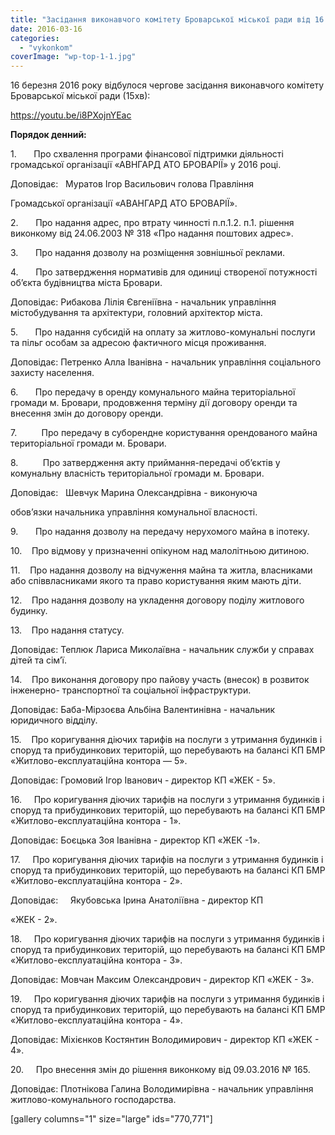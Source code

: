 ```yaml
---
title: "Засідання виконавчого комітету Броварської міської ради від 16 березня 2016 року"
date: 2016-03-16
categories: 
  - "vykonkom"
coverImage: "wp-top-1-1.jpg"
---
```


16 березня 2016 року відбулося чергове засідання виконавчого комітету Броварської міської ради (15хв):<!--more-->

https://youtu.be/i8PXojnYEac

**Порядок денний:**

1.       Про схвалення програми фінансової підтримки діяльності громадської організації «АВНГАРД АТО БРОВАРІЇ» у 2016 році.

Доповідає:   Муратов Ігор Васильович голова Правління

Громадської організації «АВАНГАРД АТО БРОВАРІЇ».

2.       Про надання адрес, про втрату чинності п.п.1.2. п.1. рішення виконкому від 24.06.2003 № 318 «Про надання поштових адрес».

3.       Про надання дозволу на розміщення зовнішньої реклами.

4.       Про затвердження нормативів для одиниці створеної потужності об’єкта будівництва міста Бровари.

Доповідає: Рибакова Лілія Євгеніївна - начальник управління містобудування та архітектури, головний архітектор міста.

5.       Про надання субсидій на оплату за житлово-комунальні послуги та пільг особам за адресою фактичного місця проживання.

Доповідає: Петренко Алла Іванівна - начальник управління соціального захисту населення.

6.       Про передачу в оренду комунального майна територіальної громади м. Бровари, продовження терміну дії договору оренди та внесення змін до договору оренди.

7.          Про передачу в суборендне користування орендованого майна територіальної громади м. Бровари.

8.          Про затвердження акту приймання-передачі об’єктів у комунальну власність територіальної громади м. Бровари.

Доповідає:   Шевчук Марина Олександрівна - виконуюча

обов’язки начальника управління комунальної власності.

9.       Про надання дозволу на передачу нерухомого майна в іпотеку.

10.    Про відмову у призначенні опікуном над малолітньою дитиною.

11.    Про надання дозволу на відчуження майна та житла, власниками або співвласниками якого та право користування яким мають діти.

12.    Про надання дозволу на укладення договору поділу житлового будинку.

13.    Про надання статусу.

Доповідає: Теплюк Лариса Миколаївна - начальник служби у справах дітей та сім’ї.

14.    Про виконання договору про пайову участь (внесок) в розвиток інженерно- транспортної та соціальної інфраструктури.

Доповідає: Баба-Мірзоєва Альбіна Валентинівна - начальник юридичного відділу.

15.    Про коригування діючих тарифів на послуги з утримання будинків і споруд та прибудинкових територій, що перебувають на балансі КП БМР «Житлово-експлуатаційна контора — 5».

Доповідає: Громовий Ігор Іванович - директор КП «ЖЕК - 5».

16.     Про коригування діючих тарифів на послуги з утримання будинків і споруд та прибудинкових територій, що перебувають на балансі КП БМР «Житлово-експлуатаційна контора - 1».

Доповідає: Боєцька Зоя Іванівна - директор КП «ЖЕК -1».

17.     Про коригування діючих тарифів на послуги з утримання будинків і споруд та прибудинкових територій, що перебувають на балансі КП БМР «Житлово-експлуатаційна контора - 2».

Доповідає:     Якубовська Ірина Анатоліївна - директор КП

«ЖЕК - 2».

18.     Про коригування діючих тарифів на послуги з утримання будинків і споруд та прибудинкових територій, що перебувають на балансі КП БМР «Житлово-експлуатаційна контора - З».

Доповідає: Мовчан Максим Олександрович - директор КП «ЖЕК - З».

19.     Про коригування діючих тарифів на послуги з утримання будинків і споруд та прибудинкових територій, що перебувають на балансі КП БМР «Житлово-експлуатаційна контора - 4».

Доповідає: Міхієнков Костянтин Володимирович - директор КП «ЖЕК - 4».

20.     Про внесення змін до рішення виконкому від 09.03.2016 № 165.

Доповідає: Плотнікова Галина Володимирівна - начальник управління житлово-комунального господарства.

\[gallery columns="1" size="large" ids="770,771"\]

